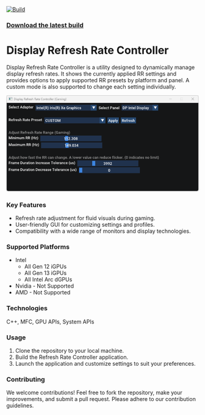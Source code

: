 [![Build](https://github.com/rk020/DisplayRefreshRateController/actions/workflows/build.yml/badge.svg)](https://github.com/rk020/DisplayRefreshRateController/actions/workflows/build.yml)

### [Download the latest build](https://github.com/rk020/DisplayRefreshRateController/actions/runs/11286451324/artifacts/2043700596)

# Display Refresh Rate Controller

Display Refresh Rate Controller is a utility designed to dynamically manage display refresh rates. It shows the
currently applied RR settings and provides options to apply supported RR presets by platform and panel. A custom mode is
also supported to change each setting individually.

![Application Screenshot](docs/app.png)

### Key Features

* Refresh rate adjustment for fluid visuals during gaming.
* User-friendly GUI for customizing settings and profiles.
* Compatibility with a wide range of monitors and display technologies.

### Supported Platforms

* Intel
    * All Gen 12 iGPUs
    * All Gen 13 iGPUs
    * All Intel Arc dGPUs
* Nvidia - Not Supported
* AMD - Not Supported

### Technologies

C++, MFC, GPU APIs, System APIs

### Usage

1. Clone the repository to your local machine.
2. Build the Refresh Rate Controller application.
3. Launch the application and customize settings to suit your preferences.

### Contributing

We welcome contributions! Feel free to fork the repository, make your improvements, and submit a pull request. Please
adhere to our contribution guidelines.
